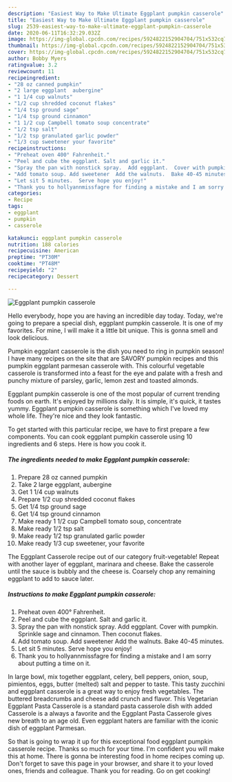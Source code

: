 ```yaml
---
description: "Easiest Way to Make Ultimate Eggplant pumpkin casserole"
title: "Easiest Way to Make Ultimate Eggplant pumpkin casserole"
slug: 2539-easiest-way-to-make-ultimate-eggplant-pumpkin-casserole
date: 2020-06-11T16:32:29.032Z
image: https://img-global.cpcdn.com/recipes/5924822152904704/751x532cq70/eggplant-pumpkin-casserole-recipe-main-photo.jpg
thumbnail: https://img-global.cpcdn.com/recipes/5924822152904704/751x532cq70/eggplant-pumpkin-casserole-recipe-main-photo.jpg
cover: https://img-global.cpcdn.com/recipes/5924822152904704/751x532cq70/eggplant-pumpkin-casserole-recipe-main-photo.jpg
author: Bobby Myers
ratingvalue: 3.2
reviewcount: 11
recipeingredient:
- "28 oz canned pumpkin"
- "2 large eggplant  aubergine"
- "1 1/4 cup walnuts"
- "1/2 cup shredded coconut flakes"
- "1/4 tsp ground sage"
- "1/4 tsp ground cinnamon"
- "1 1/2 cup Campbell tomato soup concentrate"
- "1/2 tsp salt"
- "1/2 tsp granulated garlic powder"
- "1/3 cup sweetener your favorite"
recipeinstructions:
- "Preheat oven 400° Fahrenheit."
- "Peel and cube the eggplant. Salt and garlic it."
- "Spray the pan with nonstick spray.  Add eggplant.  Cover with pumpkin. Sprinkle sage and cinnamon. Then coconut flakes."
- "Add tomato soup. Add sweetener  Add the walnuts.  Bake 40-45 minutes."
- "Let sit 5 minutes.  Serve hope you enjoy!"
- "Thank you to hollyannmissfagre for finding a mistake and I am sorry about putting a time on it."
categories:
- Recipe
tags:
- eggplant
- pumpkin
- casserole

katakunci: eggplant pumpkin casserole 
nutrition: 188 calories
recipecuisine: American
preptime: "PT30M"
cooktime: "PT48M"
recipeyield: "2"
recipecategory: Dessert

---
```



![Eggplant pumpkin casserole](https://img-global.cpcdn.com/recipes/5924822152904704/751x532cq70/eggplant-pumpkin-casserole-recipe-main-photo.jpg)

Hello everybody, hope you are having an incredible day today. Today, we're going to prepare a special dish, eggplant pumpkin casserole. It is one of my favorites. For mine, I will make it a little bit unique. This is gonna smell and look delicious.

Pumpkin eggplant casserole is the dish you need to ring in pumpkin season! I have many recipes on the site that are SAVORY pumpkin recipes and this pumpkin eggplant parmesan casserole with. This colourful vegetable casserole is transformed into a feast for the eye and palate with a fresh and punchy mixture of parsley, garlic, lemon zest and toasted almonds.

Eggplant pumpkin casserole is one of the most popular of current trending foods on earth. It's enjoyed by millions daily. It is simple, it's quick, it tastes yummy. Eggplant pumpkin casserole is something which I've loved my whole life. They're nice and they look fantastic.


To get started with this particular recipe, we have to first prepare a few components. You can cook eggplant pumpkin casserole using 10 ingredients and 6 steps. Here is how you cook it.

<!--inarticleads1-->

##### The ingredients needed to make Eggplant pumpkin casserole:

1. Prepare 28 oz canned pumpkin
1. Take 2 large eggplant,  aubergine
1. Get 1 1/4 cup walnuts
1. Prepare 1/2 cup shredded coconut flakes
1. Get 1/4 tsp ground sage
1. Get 1/4 tsp ground cinnamon
1. Make ready 1 1/2 cup Campbell tomato soup, concentrate
1. Make ready 1/2 tsp salt
1. Make ready 1/2 tsp granulated garlic powder
1. Make ready 1/3 cup sweetener, your favorite


The Eggplant Casserole recipe out of our category fruit-vegetable! Repeat with another layer of eggplant, marinara and cheese. Bake the casserole until the sauce is bubbly and the cheese is. Coarsely chop any remaining eggplant to add to sauce later. 

<!--inarticleads2-->

##### Instructions to make Eggplant pumpkin casserole:

1. Preheat oven 400° Fahrenheit.
1. Peel and cube the eggplant. Salt and garlic it.
1. Spray the pan with nonstick spray.  Add eggplant.  Cover with pumpkin. Sprinkle sage and cinnamon. Then coconut flakes.
1. Add tomato soup. Add sweetener  Add the walnuts.  Bake 40-45 minutes.
1. Let sit 5 minutes.  Serve hope you enjoy!
1. Thank you to hollyannmissfagre for finding a mistake and I am sorry about putting a time on it.


In large bowl, mix together eggplant, celery, bell peppers, onion, soup, pimientos, eggs, butter (melted) salt and pepper to taste. This tasty zucchini and eggplant casserole is a great way to enjoy fresh vegetables. The buttered breadcrumbs and cheese add crunch and flavor. This Vegetarian Eggplant Pasta Casserole is a standard pasta casserole dish with added Casserole is a always a favorite and the Eggplant Pasta Casserole gives new breath to an age old. Even eggplant haters are familiar with the iconic dish of eggplant Parmesan. 

So that is going to wrap it up for this exceptional food eggplant pumpkin casserole recipe. Thanks so much for your time. I'm confident you will make this at home. There is gonna be interesting food in home recipes coming up. Don't forget to save this page in your browser, and share it to your loved ones, friends and colleague. Thank you for reading. Go on get cooking!
